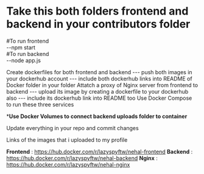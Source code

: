 # Take this both folders frontend and backend in your contributors folder


#To run frontend
<br/>
      --npm start
<br/>
#To run backend
<br/>
      --node app.js


Create dockerfiles for both frontend and backend
        --- push both images in your dockerhub account
        --- include both dockerhub links into README of Docker folder in your folder
Attatch a proxy of Nginx server from frontend to backend
        --- upload its image by creating a dockerfile to your dockerhub also
        --- include its dockerhub link into README too
Use Docker Compose to run these three services 


*******Use Docker Volumes to connect backend uploads folder to container******

Update everything in your repo and commit changes


Links of the images that i uploaded to my profile

**Frontend** :  https://hub.docker.com/r/lazyspyftw/nehal-frontend
**Backend** : https://hub.docker.com/r/lazyspyftw/nehal-backend
**Nginx** : https://hub.docker.com/r/lazyspyftw/nehal-nginx

